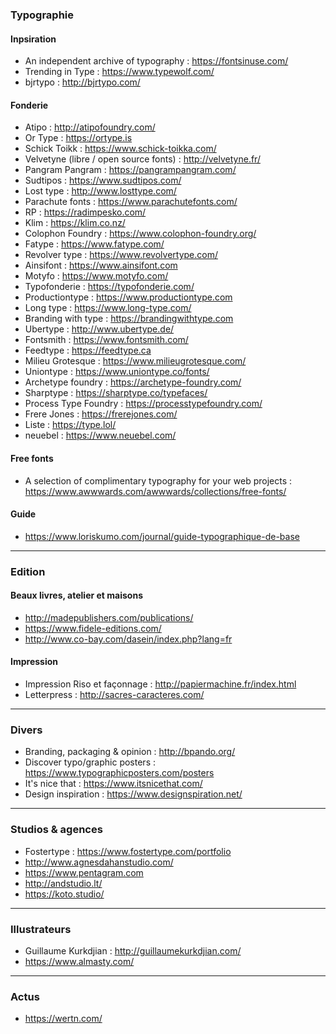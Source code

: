 ### Typographie

#### Inpsiration
- An independent archive of typography : https://fontsinuse.com/
- Trending in Type : https://www.typewolf.com/
- bjrtypo : http://bjrtypo.com/

#### Fonderie 
- Atipo : http://atipofoundry.com/
- Or Type : https://ortype.is
- Schick Toikk : https://www.schick-toikka.com/
- Velvetyne (libre / open source fonts) : http://velvetyne.fr/
- Pangram Pangram : https://pangrampangram.com/
- Sudtipos : https://www.sudtipos.com/
- Lost type : http://www.losttype.com/
- Parachute fonts : https://www.parachutefonts.com/
- RP : https://radimpesko.com/
- Klim : https://klim.co.nz/
- Colophon Foundry : https://www.colophon-foundry.org/
- Fatype : https://www.fatype.com/
- Revolver type : https://www.revolvertype.com/
- Ainsifont : https://www.ainsifont.com
- Motyfo : https://www.motyfo.com/
- Typofonderie : https://typofonderie.com/
- Productiontype : https://www.productiontype.com
- Long type : https://www.long-type.com/
- Branding with type : https://brandingwithtype.com
- Ubertype : http://www.ubertype.de/
- Fontsmith : https://www.fontsmith.com/
- Feedtype : https://feedtype.ca
- Milieu Grotesque : https://www.milieugrotesque.com/
- Uniontype : https://www.uniontype.co/fonts/
- Archetype foundry : https://archetype-foundry.com/
- Sharptype : https://sharptype.co/typefaces/
- Process Type Foundry : https://processtypefoundry.com/
- Frere Jones : https://frerejones.com/
- Liste : https://type.lol/
- neuebel : https://www.neuebel.com/

#### Free fonts
- A selection of complimentary typography for your web projects : https://www.awwwards.com/awwwards/collections/free-fonts/

#### Guide 
- https://www.loriskumo.com/journal/guide-typographique-de-base


------
### Edition

#### Beaux livres, atelier et maisons
- http://madepublishers.com/publications/
- https://www.fidele-editions.com/
- http://www.co-bay.com/dasein/index.php?lang=fr

#### Impression
- Impression Riso et façonnage : http://papiermachine.fr/index.html
- Letterpress : http://sacres-caracteres.com/

------
### Divers
- Branding, packaging & opinion : http://bpando.org/
- Discover typo/graphic posters : https://www.typographicposters.com/posters
- It's nice that : https://www.itsnicethat.com/
- Design inspiration : https://www.designspiration.net/

-----
### Studios & agences
- Fostertype : https://www.fostertype.com/portfolio
- http://www.agnesdahanstudio.com/
- https://www.pentagram.com
- http://andstudio.lt/
- https://koto.studio/

-----
### Illustrateurs
- Guillaume Kurkdjian : http://guillaumekurkdjian.com/
- https://www.almasty.com/

-----
### Actus
- https://wertn.com/
